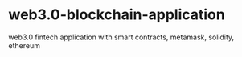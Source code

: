 # web3.0-blockchain-application
web3.0 fintech application with smart contracts, metamask, solidity, ethereum
